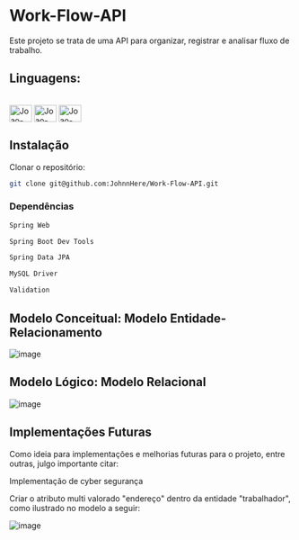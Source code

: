 # Work-Flow-API

Este projeto se trata de uma API para organizar, registrar e analisar fluxo de trabalho. 

## Linguagens:

<div style="display: inline_block"><br>
  <img align="center" alt="Joao-Java" height="30" width="40" src="https://raw.githubusercontent.com/jmnote/z-icons/master/svg/java.svg">
  <img align="center" alt="Joao-Spring" height="30" width="40" src="https://cdn.jsdelivr.net/gh/devicons/devicon/icons/spring/spring-original.svg">
  <img align="center" alt="Joao-MySQL" height="30" width="40" src="https://cdn.jsdelivr.net/gh/devicons/devicon/icons/mysql/mysql-original-wordmark.svg">
</div>

## Instalação

Clonar o repositório:

```bash
git clone git@github.com:JohnnHere/Work-Flow-API.git
```
### Dependências

```bash
Spring Web
```
```bash
Spring Boot Dev Tools
```
```bash
Spring Data JPA
```
```bash
MySQL Driver
```
```bash
Validation
```

## Modelo Conceitual: Modelo Entidade-Relacionamento

![image](https://user-images.githubusercontent.com/92900668/193936993-729a2686-d6c6-4a78-98f0-e4e238657f07.png)

## Modelo Lógico: Modelo Relacional

![image](https://user-images.githubusercontent.com/92900668/193937084-e6f3f739-70ca-4a57-a06c-0c6c9d52192d.png)

## Implementações Futuras
Como ideia para implementações e melhorias futuras para o projeto, entre outras, julgo importante citar:

Implementação de cyber segurança

Criar o atributo multi valorado "endereço" dentro da entidade "trabalhador", como ilustrado no modelo a seguir:

![image](https://user-images.githubusercontent.com/92900668/193937788-343a5d69-d929-4cd2-8cc2-41703416ee88.png)
